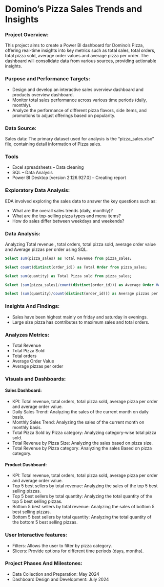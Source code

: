 # Domino’s Pizza Sales Trends and Insights
### Project Overview:
This project aims to create a Power BI dashboard for Domino’s Pizza, offering real-time insights into key metrics such as total sales, total orders, total pizza sold, average order values and average pizza  per order. The dashboard will consolidate data from various sources, providing actionable insights.
### Purpose and Performance Targets:
- Design and develop an interactive sales overview dashboard and products overview dashboard.
- Monitor total sales performance across various time periods (daily, monthly).
- Analyze the performance of different pizza flavors, side items, and promotions to adjust offerings based on popularity.
### Data Source:
Sales data: The primary dataset used for analysis is the “pizza_sales.xlsx” file, containing detail information of Pizza sales.
### Tools
- Excel spreadsheets – Data cleaning
- SQL – Data Analysis
- Power BI Desktop [version 2.126.927.0] – Creating report
### Exploratory Data Analysis:
EDA involved exploring the sales data to answer the key questions such as:
- What are the overall sales trends (daily, monthly)?
- What are the top-selling pizza types and menu items?
- How do sales differ between weekdays and weekends?
### Data Analysis:
Analyzing Total revenue , total orders, total pizza sold, average order value and Average pizzas per order using SQL.
```sql
Select sum(pizza_sales) as Total Revenue from pizza_sales;
```
```sql
Select count(distinct(order_id)) as Total Order from pizza_sales;
```
```sql
Select sum(quantity) as Total Pizza sold from pizza_sales;
```
```sql
Select (sum(pizza_sales)/count(distinct(order_id))) as Average Order Value from pizza_sales;
```
```sql
Select (sum(quantity)/count(distinct(order_id))) as Average pizzas per order from pizza_sales;
```
### Insights And Findings:
- Sales have been highest mainly on friday and saturday in evenings.
- Large size pizza has contributes to maximum sales and total orders. 
### Analyzes Metrics:
- Total Revenue
- Total Pizza Sold
- Total orders
- Average Order Value
- Average pizzas per order
### Visuals and Dashboards:
#### Sales Dashboard:
- KPI: Total revenue, total orders, total pizza sold, average pizza per order and average order value.
- Daily Sales Trend: Analyzing the sales of the current month on daily basis.
- Monthly Sales Trend: Analyzing the sales of the current month on monthly basis.
- Total Pizza Sold by Pizza category: Analyzing category-wise total pizza sold.
- Total Revenue by Pizza Size: Analyzing the sales based on pizza size.
- Total Revenue by Pizza category: Analyzing the sales Based on pizza category.
#### Product Dashboard:
- KPI: Total revenue, total orders, total pizza sold, average pizza per order and average order value.
- Top 5 best sellers by total revenue: Analyzing the sales of the top 5 best selling pizzas.
- Top 5 best sellers by total quantity: Analyzing the total quantity of the top 5 best selling pizzas.
- Bottom 5 best sellers by total revenue: Analyzing the sales of bottom 5 best selling pizzas.
- Bottom 5 best sellers by total quantity: Analyzing the total quantity of the bottom 5 best selling pizzas.
### User Interactive features:
- Filters: Allows the user to filter by pizza category.
- Slicers: Provide options for different time periods (days, months).
### Project Phases And Milestones:
- Data Collection and Preparation: May 2024
- Dashboard Design and Development: July 2024





